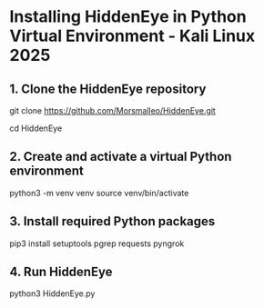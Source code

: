 # Installing HiddenEye in Python Virtual Environment - Kali Linux 2025

## 1. Clone the HiddenEye repository
git clone https://github.com/Morsmalleo/HiddenEye.git 

cd HiddenEye

## 2. Create and activate a virtual Python environment
python3 -m venv venv
source venv/bin/activate

## 3. Install required Python packages
pip3 install setuptools pgrep requests pyngrok 

## 4. Run HiddenEye
python3 HiddenEye.py
